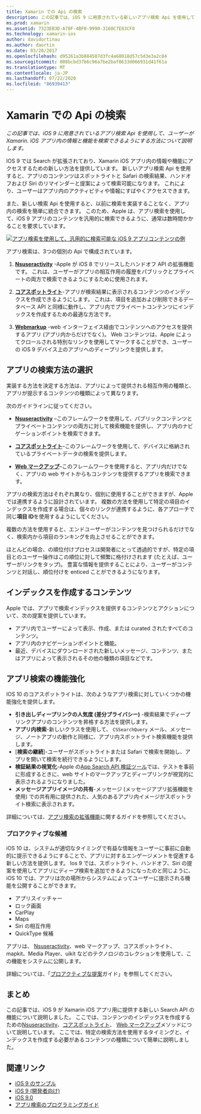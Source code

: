```yaml
---
title: Xamarin での Api の検索
description: この記事では、iOS 9 に用意されている新しいアプリ検索 Api を使用して、ユーザーが Xamarin. iOS アプリ内の情報と機能を検索できるようにする方法について説明します。
ms.prod: xamarin
ms.assetid: 7323EB3D-A78F-4BF0-9990-3160C7E83CF0
ms.technology: xamarin-ios
author: davidortinau
ms.author: daortin
ms.date: 03/20/2017
ms.openlocfilehash: d95261a3b884507d3fc4a68018d57c5d3e3a2c84
ms.sourcegitcommit: 008bcbd37b6c96a7be2baf0633d066931d41f61a
ms.translationtype: MT
ms.contentlocale: ja-JP
ms.lasthandoff: 07/22/2020
ms.locfileid: "86939413"
---
```

# <a name="search-apis-in-xamarinios"></a>Xamarin での Api の検索

_この記事では、iOS 9 に用意されているアプリ検索 Api を使用して、ユーザーが Xamarin. iOS アプリ内の情報と機能を検索できるようにする方法について説明します。_

IOS 9 では Search が拡張されており、Xamarin iOS アプリ内の情報や機能にアクセスするための新しい方法を提供しています。 新しいアプリ検索 Api を使用すると、アプリのコンテンツはスポットライトと Safari の検索結果、ハンドオフおよび Siri のリマインダーと提案によって検索可能になります。 これにより、ユーザーはアプリ内のアクティビティや情報にすばやくアクセスできます。

また、新しい検索 Api を使用すると、以前に検索を実装することなく、アプリ内の検索を簡単に統合できます。 このため、Apple は、アプリ検索を使用して、iOS 9 アプリのコンテンツを汎用的に検索できるように、通常は数時間かかることを要求しています。

[![アプリ検索を使用して、汎用的に検索可能な iOS 9 アプリコンテンツの例](images/intro01.png)](images/intro01.png#lightbox)

アプリ検索は、3つの個別の Api で構成されています。

1. [**Nsuseractivity**](nsuseractivity.md) -Apple が iOS 8 でリリースしたハンドオフ API の拡張機能です。 これは、ユーザーがアプリの相互作用の履歴をパブリックとプライベートの両方で検索できるようにするために使用されます。

2. [**コアスポットライト**](corespotlight.md)-アプリが検索結果に表示されるコンテンツのインデックスを作成できるようにします。 これは、項目を追加および削除できるデータベース API と同様に動作し、アプリ内でプライベートコンテンツにインデックスを作成するための最適な方法です。

3. [**Webmarkup**](web-markup.md) -web インターフェイス経由でコンテンツへのアクセスを提供するアプリ (アプリ内からだけでなく)。 Web コンテンツは、Apple によってクロールされる特別なリンクを使用してマークすることができ、ユーザーの iOS 9 デバイス上のアプリへのディープリンクを提供します。

## <a name="selecting-an-app-search-approach"></a>アプリの検索方法の選択

実装する方法を決定する方法は、アプリによって提供される相互作用の種類と、アプリが提示するコンテンツの種類によって異なります。

次のガイドラインに従ってください。

- [**Nsuseractivity**](nsuseractivity.md) –このフレームワークを使用して、パブリックコンテンツとプライベートコンテンツの両方に対して検索機能を提供し、アプリ内のナビゲーションポイントを検索できます。

- [**コアスポットライト**](corespotlight.md)–このフレームワークを使用して、デバイスに格納されているプライベートデータの検索を提供します。

- [**Web マークアップ**](web-markup.md)–このフレームワークを使用すると、アプリ内だけでなく、アプリの web サイトからもコンテンツを提供するアプリを検索できます。

アプリの検索方法はそれぞれ異なり、個別に使用することができますが、Apple では連携するように設計されています。 複数の方法を使用して特定の項目のインデックスを作成する場合は、個々のリンクが連携するように、各アプローチで同じ**項目 ID**を使用するようにしてください。

複数の方法を使用すると、エンドユーザーがコンテンツを見つけられるだけでなく、検索内から項目のランキングを向上させることができます。

ほとんどの場合、の順位付けプロセスは開発者にとって透過的ですが、特定の項目とのユーザー操作はこの順位に対して頻繁に格付けされます (たとえば、ユーザーがリンクをタップ)。
豊富な情報を提供することにより、ユーザーがコンテンツと対話し、順位付けを enticed ことができるようになります。

## <a name="what-content-to-index"></a>インデックスを作成するコンテンツ

Apple では、アプリで検索インデックスを提供するコンテンツとアクションについて、次の提案を提供しています。

- アプリ内でユーザーによって表示、作成、または curated されたすべてのコンテンツ。
- アプリ内のナビゲーションポイントと機能。
- 最近、デバイスにダウンロードされた新しいメッセージ、コンテンツ、またはアプリによって表示されるその他の種類の項目などです。

## <a name="app-search-enhancements"></a>アプリ検索の機能強化

IOS 10 のコアスポットライトは、次のようなアプリ検索に対していくつかの機能強化を提供します。

- **引き出しディープリンクの人気度 (差分プライバシー)** -検索結果でディープリンクアプリのコンテンツを昇格する方法を提供します。
- **アプリ内検索**-新しいクラスを使用して、 `CSSearchQuery` メール、メッセージ、ノートアプリの動作と同様に、アプリ内スポットライト検索機能を提供します。
- [**検索の継続**]-ユーザーがスポットライトまたは Safari で検索を開始し、アプリを開いて検索を続行できるようにします。
- **検証結果の視覚化**-Apple の[App Search API 検証ツール](https://search.developer.apple.com/appsearch-validation-tool)では、テストを事前に形成するときに、web サイトのマークアップとディープリンクが視覚的に表示されるようになりました。
- **メッセージアプリイメージの共有**-メッセージ (メッセージアプリ拡張機能を使用) での共有用に提供された、人気のあるアプリ内イメージがスポットライト検索に表示されます。

詳細については、[アプリ検索の拡張機能](~/ios/platform/search/app-search-enhancements.md)に関するガイドを参照してください。

### <a name="proactive-suggestions"></a>プロアクティブな候補

iOS 10 は、システムが適切なタイミングで有益な情報をユーザーに事前に自動的に提示できるようにすることで、アプリに対するエンゲージメントを促進する新しい方法を提供します。 Ios 9 では、スポットライト、ハンドオフ、Siri の提案を使用してアプリにディープ検索を追加できるようになったのと同じように、iOS 10 では、アプリは次の場所からシステムによってユーザーに提示される機能を公開することができます。

- アプリスイッチャー
- ロック画面
- CarPlay
- Maps
- Siri の相互作用
- QuickType 候補 

アプリは、 [Nsuseractivity](xref:Foundation.NSUserActivity)、web マークアップ、コアスポットライト、mapkit、Media Player、uikit などのテクノロジのコレクションを使用して、この機能をシステムに公開します。

詳細については、「[プロアクティブな提案](~/ios/platform/search/proactive-suggestions.md)ガイド」を参照してください。

## <a name="summary"></a>まとめ

この記事では、iOS 9 が Xamarin iOS アプリ用に提供する新しい Search API の機能について説明しました。 ここでは、コンテンツのインデックスを作成するための[Nsuseractivity](nsuseractivity.md)、[コアスポットライト](corespotlight.md)、 [Web マークアップ](web-markup.md)メソッドについて説明しています。 ここでは、特定の検索方法を使用するタイミングと、インデックスを作成する必要があるコンテンツの種類について簡単に説明しました。

## <a name="related-links"></a>関連リンク

- [iOS 9 のサンプル](https://docs.microsoft.com/samples/browse/?products=xamarin&term=Xamarin.iOS+iOS9)
- [iOS 9 (開発者向け)](https://developer.apple.com/ios/pre-release/)
- [iOS 9.0](https://developer.apple.com/library/prerelease/ios/releasenotes/General/WhatsNewIniOS/Articles/iOS9.html)
- [アプリ検索のプログラミングガイド](https://developer.apple.com/library/prerelease/ios/documentation/General/Conceptual/AppSearch/index.html#//apple_ref/doc/uid/TP40016308)
